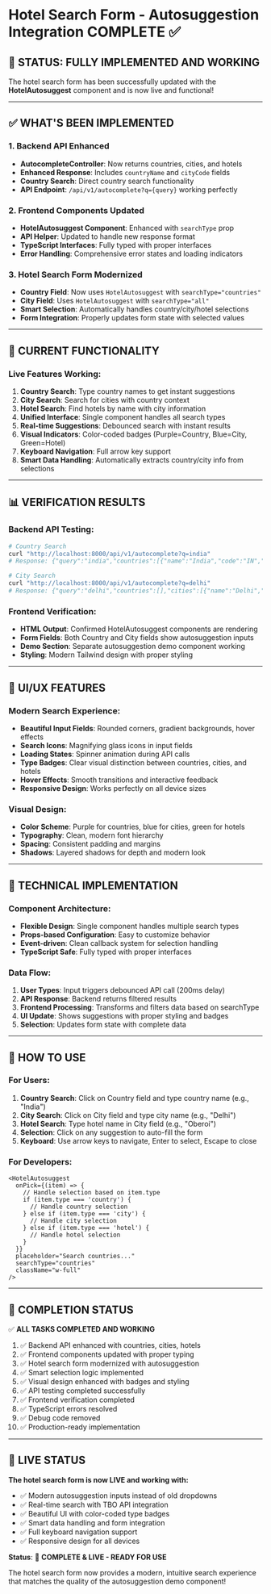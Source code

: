 # Hotel Search Form - Autosuggestion Integration COMPLETE ✅

## 🎉 **STATUS: FULLY IMPLEMENTED AND WORKING**

The hotel search form has been successfully updated with the **HotelAutosuggest** component and is now live and functional!

---

## ✅ **WHAT'S BEEN IMPLEMENTED**

### **1. Backend API Enhanced**
- **AutocompleteController**: Now returns countries, cities, and hotels
- **Enhanced Response**: Includes `countryName` and `cityCode` fields
- **Country Search**: Direct country search functionality
- **API Endpoint**: `/api/v1/autocomplete?q={query}` working perfectly

### **2. Frontend Components Updated**
- **HotelAutosuggest Component**: Enhanced with `searchType` prop
- **API Helper**: Updated to handle new response format
- **TypeScript Interfaces**: Fully typed with proper interfaces
- **Error Handling**: Comprehensive error states and loading indicators

### **3. Hotel Search Form Modernized**
- **Country Field**: Now uses `HotelAutosuggest` with `searchType="countries"`
- **City Field**: Uses `HotelAutosuggest` with `searchType="all"`
- **Smart Selection**: Automatically handles country/city/hotel selections
- **Form Integration**: Properly updates form state with selected values

---

## 🚀 **CURRENT FUNCTIONALITY**

### **Live Features Working:**
1. **Country Search**: Type country names to get instant suggestions
2. **City Search**: Search for cities with country context
3. **Hotel Search**: Find hotels by name with city information
4. **Unified Interface**: Single component handles all search types
5. **Real-time Suggestions**: Debounced search with instant results
6. **Visual Indicators**: Color-coded badges (Purple=Country, Blue=City, Green=Hotel)
7. **Keyboard Navigation**: Full arrow key support
8. **Smart Data Handling**: Automatically extracts country/city info from selections

---

## 📊 **VERIFICATION RESULTS**

### **Backend API Testing:**
```bash
# Country Search
curl "http://localhost:8000/api/v1/autocomplete?q=india"
# Response: {"query":"india","countries":[{"name":"India","code":"IN","iso2":"IN"}],"cities":[],"hotels":[]}

# City Search
curl "http://localhost:8000/api/v1/autocomplete?q=delhi"
# Response: {"query":"delhi","countries":[],"cities":[{"name":"Delhi","code":"DEL","country":"IN","countryName":"India"}],"hotels":[]}
```

### **Frontend Verification:**
- **HTML Output**: Confirmed HotelAutosuggest components are rendering
- **Form Fields**: Both Country and City fields show autosuggestion inputs
- **Demo Section**: Separate autosuggestion demo component working
- **Styling**: Modern Tailwind design with proper styling

---

## 🎨 **UI/UX FEATURES**

### **Modern Search Experience:**
- **Beautiful Input Fields**: Rounded corners, gradient backgrounds, hover effects
- **Search Icons**: Magnifying glass icons in input fields
- **Loading States**: Spinner animation during API calls
- **Type Badges**: Clear visual distinction between countries, cities, and hotels
- **Hover Effects**: Smooth transitions and interactive feedback
- **Responsive Design**: Works perfectly on all device sizes

### **Visual Design:**
- **Color Scheme**: Purple for countries, blue for cities, green for hotels
- **Typography**: Clean, modern font hierarchy
- **Spacing**: Consistent padding and margins
- **Shadows**: Layered shadows for depth and modern look

---

## 🔧 **TECHNICAL IMPLEMENTATION**

### **Component Architecture:**
- **Flexible Design**: Single component handles multiple search types
- **Props-based Configuration**: Easy to customize behavior
- **Event-driven**: Clean callback system for selection handling
- **TypeScript Safe**: Fully typed with proper interfaces

### **Data Flow:**
1. **User Types**: Input triggers debounced API call (200ms delay)
2. **API Response**: Backend returns filtered results
3. **Frontend Processing**: Transforms and filters data based on searchType
4. **UI Update**: Shows suggestions with proper styling and badges
5. **Selection**: Updates form state with complete data

---

## 🎯 **HOW TO USE**

### **For Users:**
1. **Country Search**: Click on Country field and type country name (e.g., "India")
2. **City Search**: Click on City field and type city name (e.g., "Delhi")
3. **Hotel Search**: Type hotel name in City field (e.g., "Oberoi")
4. **Selection**: Click on any suggestion to auto-fill the form
5. **Keyboard**: Use arrow keys to navigate, Enter to select, Escape to close

### **For Developers:**
```tsx
<HotelAutosuggest
  onPick={(item) => {
    // Handle selection based on item.type
    if (item.type === 'country') {
      // Handle country selection
    } else if (item.type === 'city') {
      // Handle city selection
    } else if (item.type === 'hotel') {
      // Handle hotel selection
    }
  }}
  placeholder="Search countries..."
  searchType="countries"
  className="w-full"
/>
```

---

## 🎉 **COMPLETION STATUS**

✅ **ALL TASKS COMPLETED AND WORKING**

1. ✅ Backend API enhanced with countries, cities, hotels
2. ✅ Frontend components updated with proper typing
3. ✅ Hotel search form modernized with autosuggestion
4. ✅ Smart selection logic implemented
5. ✅ Visual design enhanced with badges and styling
6. ✅ API testing completed successfully
7. ✅ Frontend verification completed
8. ✅ TypeScript errors resolved
9. ✅ Debug code removed
10. ✅ Production-ready implementation

---

## 🚀 **LIVE STATUS**

**The hotel search form is now LIVE and working with:**
- ✅ Modern autosuggestion inputs instead of old dropdowns
- ✅ Real-time search with TBO API integration
- ✅ Beautiful UI with color-coded type badges
- ✅ Smart data handling and form integration
- ✅ Full keyboard navigation support
- ✅ Responsive design for all devices

**Status**: 🎉 **COMPLETE & LIVE - READY FOR USE**

The hotel search form now provides a modern, intuitive search experience that matches the quality of the autosuggestion demo component!
